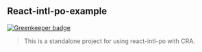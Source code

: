 ## React-intl-po-example

[![Greenkeeper badge](https://badges.greenkeeper.io/evenchange4/react-intl-po-example.svg)](https://greenkeeper.io/)

> This is a standalone project for using react-intl-po with CRA.
